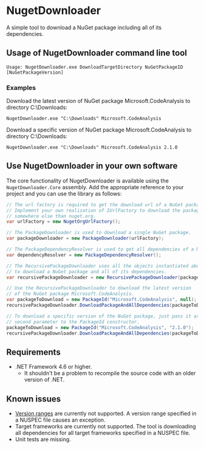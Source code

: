 # NugetDownloader
A simple tool to download a NuGet package including all of its dependencies.

## Usage of NugetDownloader command line tool
```
Usage: NugetDownloader.exe DownloadTargetDirectory NuGetPackageID [NuGetPackageVersion]
```

### Examples

Download the latest version of NuGet package Microsoft.CodeAnalysis to directory C:\Downloads:

```
NugetDownloader.exe "C:\Downloads" Microsoft.CodeAnalysis
```

Download a specific version of NuGet package Microsoft.CodeAnalysis to directory C:\Downloads:

```
NugetDownloader.exe "C:\Downloads" Microsoft.CodeAnalysis 2.1.0
```

## Use NugetDownloader in your own software
The core functionality of NugetDownloader is available using the ``NugetDownloader.Core`` assembly. Add the appropriate reference to your project and you can use the library as follows:

```C#
// The url factory is required to get the download url of a NuGet package.
// Implement your own realization of IUrlFactory to download the packages from
// somewhere else than nuget.org.
var urlFactory = new NugetOrgUrlFactory();

// The PackageDownloader is used to download a single NuGet package.
var packageDownloader = new PackageDownloader(urlFactory);

// The PackageDependencyResolver is used to get all dependencies of a NuGet package.
var dependencyResolver = new PackageDependencyResolver();

// The RecursivePackageDownloader uses all the objects instantiated above
// to download a NuGet package and all of its dependencies.
var recursivePackageDownloader = new RecursivePackageDownloader(packageDownloader, dependencyResolver);

// Use the RecursivePackageDownloader to download the latest version
// of the NuGet package Microsoft.CodeAnalysis.
var packageToDownload = new PackageId("Microsoft.CodeAnalysis", null);
recursivePackageDownloader.DownloadPackageAndAllDependencies(packageToDownload, @"C:\MyDownloadDirectory");

// To download a specific version of the NuGet package, just pass it as
// second parameter to the PackageId constructor.
packageToDownload = new PackageId("Microsoft.CodeAnalysis", "2.1.0");
recursivePackageDownloader.DownloadPackageAndAllDependencies(packageToDownload, @"C:\MyDownloadDirectory");
```

## Requirements

* .NET Framework 4.6 or higher.
  * It shouldn't be a problem to recompile the source code with an older version of .NET.

## Known issues

* [Version ranges](https://docs.microsoft.com/en-us/nuget/create-packages/dependency-versions#version-ranges) are currently not supported. A version range specified in a NUSPEC file causes an exception.
* Target frameworks are currently not supported. The tool is downloading all dependencies for all target frameworks specified in a NUSPEC file.
* Unit tests are missing.

